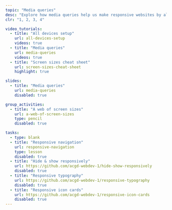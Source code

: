 ```yaml
---
topic: "Media queries"
desc: "Explore how media queries help us make responsive websites by allowing layout adjustments."
clr: "1, 2, 3, 4"

video_tutorials:
  - title: "All devices setup"
    url: all-devices-setup
    videos: true
  - title: "Media queries"
    url: media-queries
    videos: true
  - title: "Screen sizes cheat sheet"
    url: screen-sizes-cheat-sheet
    highlight: true

slides:
  - title: "Media queries"
    url: media-queries
    disabled: true

group_activities:
  - title: "A web of screen sizes"
    url: a-web-of-screen-sizes
    type: pencil
    disabled: true

tasks:
  - type: blank
  - title: "Responsive navigation"
    url: responsive-navigation
    type: lesson
    disabled: true
  - title: "Hide & show responsively"
    url: https://github.com/acgd-webdev-1/hide-show-responsively
    disabled: true
  - title: "Responsive typography"
    url: https://github.com/acgd-webdev-1/responsive-typography
    disabled: true
  - title: "Responsive icon cards"
    url: https://github.com/acgd-webdev-1/responsive-icon-cards
    disabled: true
---
```

